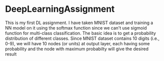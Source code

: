 # DeepLearningAssignment
This is my first DL assignment. I have taken MNIST dataset and training a NN model on it using the softmax function since we can't use sigmoid function for multi-class classification. The basic idea is to get a probability distribution of different classes. Since MNIST dataset contains 10 digits (i.e., 0-9), we will have 10 nodes (or units) at output layer, each having some probability and the node with maximum probabilty will give the desired result

